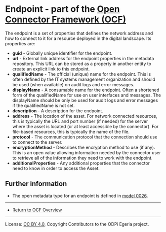 <!-- SPDX-License-Identifier: CC-BY-4.0 -->
<!-- Copyright Contributors to the ODPi Egeria project. -->

# Endpoint - part of the [Open Connector Framework (OCF)](../..)

The endpoint is a set of properties that defines the 
network address and how to connect to it for a resource deployed in the digital landscape.
Its properties are:

* **guid** -   Globally unique identifier for the endpoint.
* **url** -   External link address for the endpoint properties in the metadata repository.
This URL can be stored as a property in another entity to create an explicit link to this endpoint.
* **qualifiedName** -   The official (unique) name for the endpoint. This is often defined by the IT systems management
organization and should be used (when available) on audit logs and error messages.
* **displayName** - A consumable name for the endpoint.   Often a shortened form of the qualifiedName for use
on user interfaces and messages.  The displayName should be only be used for audit logs and error messages
if the qualifiedName is not set.
* **description** - A description for the endpoint.
* **address** - The location of the asset.  For network connected resources, this is typically the
URL and port number (if needed) for the server where the asset is located
(or at least accessible by the connector).  For file-based resources, this is typically the name of the file.
* **protocol** - The communication protocol that the connection should use to connect to the server.
* **encryptionMethod** - Describes the encryption method to use (if any).  This is an open value allowing
information needed by the connector user to retrieve all of the information they need to work with
the endpoint.
* **additionalProperties** - Any additional properties that the connector need to know in order to
access the Asset.


## Further information

 * The open metadata type for an endpoint is defined in 
   [model 0026](../../../../../open-metadata-publication/website/open-metadata-types/0026-Endpoints.md).


----
* [Return to OCF Overview](../..)

----
License: [CC BY 4.0](https://creativecommons.org/licenses/by/4.0/),
Copyright Contributors to the ODPi Egeria project.